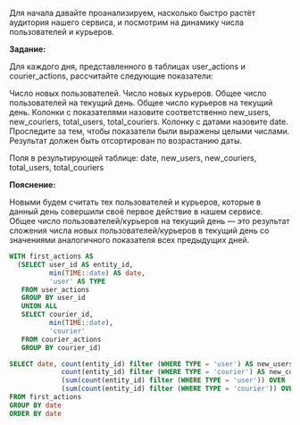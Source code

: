 Для начала давайте проанализируем, насколько быстро растёт аудитория нашего сервиса, и посмотрим на динамику числа пользователей и курьеров. 

**Задание:**

Для каждого дня, представленного в таблицах user_actions и courier_actions, рассчитайте следующие показатели:

Число новых пользователей.
Число новых курьеров.
Общее число пользователей на текущий день.
Общее число курьеров на текущий день.
Колонки с показателями назовите соответственно new_users, new_couriers, total_users, total_couriers. Колонку с датами назовите date. Проследите за тем, чтобы показатели были выражены целыми числами. Результат должен быть отсортирован по возрастанию даты.

Поля в результирующей таблице: date, new_users, new_couriers, total_users, total_couriers

**Пояснение:** 

Новыми будем считать тех пользователей и курьеров, которые в данный день совершили своё первое действие в нашем сервисе. Общее число пользователей/курьеров на текущий день — это результат сложения числа новых пользователей/курьеров в текущий день со значениями аналогичного показателя всех предыдущих дней.

```sql
WITH first_actions AS
  (SELECT user_id AS entity_id,
          min(TIME::date) AS date,
          'user' AS TYPE
   FROM user_actions
   GROUP BY user_id
   UNION ALL
   SELECT courier_id,
          min(TIME::date),
          'courier'
   FROM courier_actions
   GROUP BY courier_id)

SELECT date, count(entity_id) filter (WHERE TYPE = 'user') AS new_users,
             count(entity_id) filter (WHERE TYPE = 'courier') AS new_couriers,
             (sum(count(entity_id) filter (WHERE TYPE = 'user')) OVER (ORDER BY date))::int AS total_users,
             (sum(count(entity_id) filter (WHERE TYPE = 'courier')) OVER (ORDER BY date))::int AS total_couriers
FROM first_actions
GROUP BY date
ORDER BY date
```
